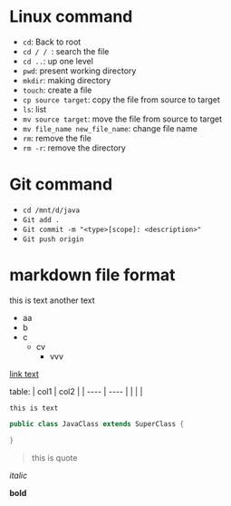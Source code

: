 # Linux command
* `cd`: Back to root
* `cd / / `: search the file
* `cd ..`: up one level
* `pwd`: present working directory
* `mkdir`: making directory
* `touch`: create a file
* `cp source target`: copy the file from source to target
* `ls`: list
* `mv source target`: move the file from source to target
* `mv file_name new_file_name`: change file name
* `rm`: remove the file
* `rm -r`: remove the directory
  

# Git command
* `cd /mnt/d/java`
* `Git add .`
* `Git commit -m "<type>[scope]: <description>"`
* `Git push origin`

# markdown file format
this is text
another text
* aa
* b
* c
  * cv
    * vvv

[link text](https://www.baidu.com)

table:
| col1 | col2 |
| ---- | ---- |
|      |      |

```
this is text
```

```java
public class JavaClass extends SuperClass {

}
```

> this is quote

*italic* 

**bold**

